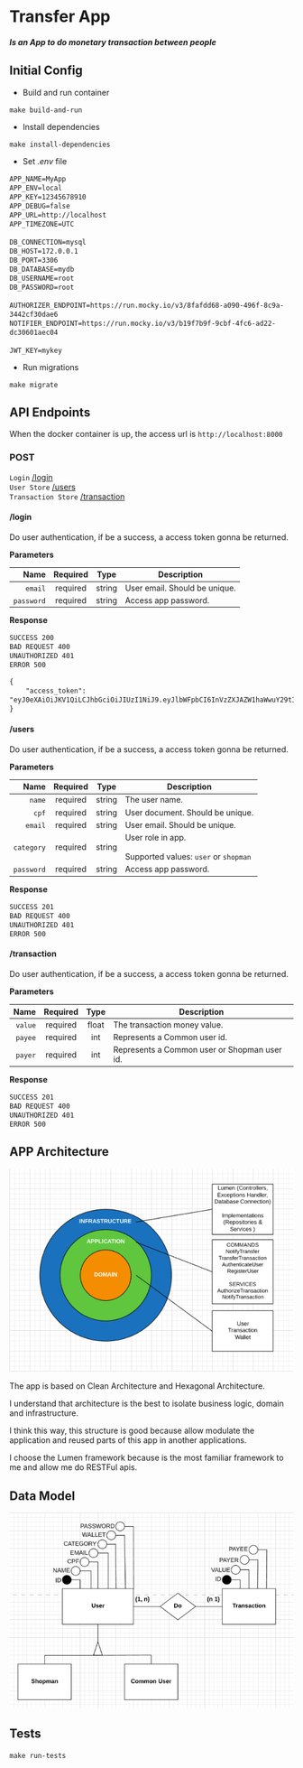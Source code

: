 # Transfer App
<h5>Is an App to do monetary transaction between people</h5>

## Initial Config
- Build and run container
```
make build-and-run
```

- Install dependencies
```
make install-dependencies
```

- Set <em>.env</em> file
```
APP_NAME=MyApp
APP_ENV=local
APP_KEY=12345678910
APP_DEBUG=false
APP_URL=http://localhost
APP_TIMEZONE=UTC

DB_CONNECTION=mysql
DB_HOST=172.0.0.1
DB_PORT=3306
DB_DATABASE=mydb
DB_USERNAME=root
DB_PASSWORD=root

AUTHORIZER_ENDPOINT=https://run.mocky.io/v3/8fafdd68-a090-496f-8c9a-3442cf30dae6
NOTIFIER_ENDPOINT=https://run.mocky.io/v3/b19f7b9f-9cbf-4fc6-ad22-dc30601aec04

JWT_KEY=mykey
```

- Run migrations
```
make migrate
```

## API Endpoints
When the docker container is up, the access url is `http://localhost:8000`

### POST
`Login` [/login](#login) <br/>
`User Store` [/users](#users) <br/>
`Transaction Store` [/transaction](#transaction) <br/>

#### /login
Do user authentication, if be a success, a access token gonna be returned.

**Parameters**

|          Name | Required |  Type   | Description                                                                                                                                                           |
| -------------:|:--------:|:-------:| --------------------------------------------------------------------------------------------------------------------------------------------------------------------- |
|     `email` | required | string  | User email. Should be unique.                                                                     |
|     `password` | required | string  | Access app password.                                                                 

**Response**
```
SUCCESS 200
BAD REQUEST 400
UNAUTHORIZED 401
ERROR 500
```
```
{
    "access_token": "eyJ0eXAiOiJKV1QiLCJhbGciOiJIUzI1NiJ9.eyJlbWFpbCI6InVzZXJAZW1haWwuY29tIn0.Ts81GNosnduw3Rzxsb_nnqgKM87FfMY77HwOhWm57Z0"
}
```

#### /users
Do user authentication, if be a success, a access token gonna be returned.

**Parameters**

|          Name | Required |  Type   | Description                                                                                                                                                           |
| -------------:|:--------:|:-------:| --------------------------------------------------------------------------------------------------------------------------------------------------------------------- |
|     `name` | required | string  | The user name.                                                                     |
|     `cpf` | required | string  | User document. Should be unique.                                                                     |
|     `email` | required | string  | User email. Should be unique.                                                                     |
|     `category` | required | string  | User role in app. <br/><br/> Supported values: `user` or `shopman`                                                                     |
|     `password` | required | string  | Access app password.                                                                 

**Response**
```
SUCCESS 201
BAD REQUEST 400
UNAUTHORIZED 401
ERROR 500
```

#### /transaction
Do user authentication, if be a success, a access token gonna be returned.

**Parameters**

|          Name | Required |  Type   | Description                                                                                                                                                           |
| -------------:|:--------:|:-------:| --------------------------------------------------------------------------------------------------------------------------------------------------------------------- |
|     `value` | required | float  | The transaction money value.                                                                     |
|     `payee` | required | int  | Represents a Common user id.                                                                     |
|     `payer` | required | int  | Represents a Common user or Shopman user id.                                                                     |                                                                 

**Response**
```
SUCCESS 201
BAD REQUEST 400
UNAUTHORIZED 401
ERROR 500
```

## APP Architecture
![architecture](./architecture.png)
<p>The app is based on Clean Architecture and Hexagonal Architecture.</p>
<p>I understand that architecture is the best to isolate business logic, domain and infrastructure.</p>
<p>I think this way, this structure is good because allow modulate the application and reused parts of this app in another applications.</p>
<p>I choose the Lumen framework because is the most familiar framework to me and allow me do RESTFul apis.</p>

## Data Model
![data_model](./er.png)

## Tests
```
make run-tests
```
